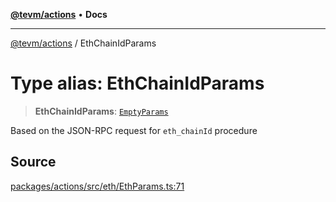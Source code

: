 [**@tevm/actions**](../README.md) • **Docs**

***

[@tevm/actions](../globals.md) / EthChainIdParams

# Type alias: EthChainIdParams

> **EthChainIdParams**: [`EmptyParams`](EmptyParams.md)

Based on the JSON-RPC request for `eth_chainId` procedure

## Source

[packages/actions/src/eth/EthParams.ts:71](https://github.com/evmts/tevm-monorepo/blob/main/packages/actions/src/eth/EthParams.ts#L71)
